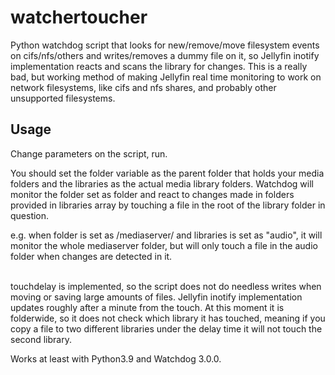 # watchertoucher
Python watchdog script that looks for new/remove/move filesystem events on cifs/nfs/others and writes/removes a dummy file on it, so Jellyfin inotify implementation reacts  and scans the library for changes. This is a really bad, but working method of making Jellyfin real time monitoring to work on network filesystems, like cifs and nfs shares, and probably other unsupported filesystems.

## Usage
Change parameters on the script, run.<br>

You should set the folder variable as the parent folder that holds your media folders and the libraries as the actual media library folders. Watchdog will monitor the folder set as folder and react to changes made in folders provided in libraries array by touching a file in the root of the library folder in question.<br>

e.g. when folder is set as /mediaserver/ and libraries is set as "audio", it will monitor the whole mediaserver folder, but will only touch a file in the audio folder when changes are detected in it.<br><br>

touchdelay is implemented, so the script does not do needless writes when moving or saving large amounts of files. Jellyfin inotify implementation updates roughly after a minute from the touch. At this moment it is folderwide, so it does not check which library it has touched, meaning if you copy a file to two different libraries under the delay time it will not touch the second library.

Works at least with Python3.9 and Watchdog 3.0.0.
